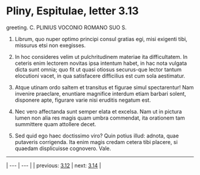 # Pliny, Espitulae, letter 3.13

greeting. C. PLINIUS VOCONIO ROMANO SUO S.



1. Librum, quo nuper optimo principi consul gratias egi, misi exigenti tibi, missurus etsi non exegisses.



2. In hoc consideres velim ut pulchritudinem materiae ita difficultatem. In ceteris enim lectorem novitas ipsa intentum habet, in hac nota vulgata dicta sunt omnia; quo fit ut quasi otiosus securus-que lector tantum elocutioni vacet, in qua satisfacere difficilius est cum sola aestimatur.



3. Atque utinam ordo saltem et transitus et figurae simul spectarentur! Nam invenire praeclare, enuntiare magnifice interdum etiam barbari solent, disponere apte, figurare varie nisi eruditis negatum est.



4. Nec vero affectanda sunt semper elata et excelsa. Nam ut in pictura lumen non alia res magis quam umbra commendat, ita orationem tam summittere quam attollere decet.



5. Sed quid ego haec doctissimo viro? Quin potius illud: adnota, quae putaveris corrigenda. Ita enim magis credam cetera tibi placere, si quaedam displicuisse cognovero. Vale.



---

| --- | --- |
| previous: [3.12](../3.12/) | next: [3.14](../3.14/) |